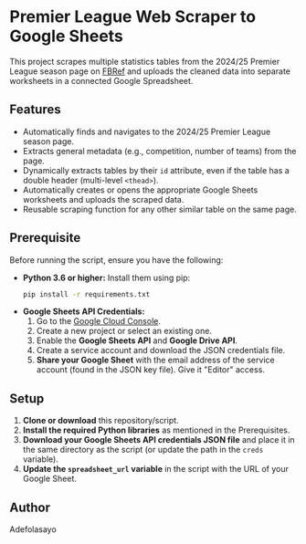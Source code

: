 # Premier League Web Scraper to Google Sheets

This project scrapes multiple statistics tables from the 2024/25 Premier League season page on [FBRef](https://fbref.com) and uploads the cleaned data into separate worksheets in a connected Google Spreadsheet.

## Features

- Automatically finds and navigates to the 2024/25 Premier League season page.
- Extracts general metadata (e.g., competition, number of teams) from the page.
- Dynamically extracts tables by their `id` attribute, even if the table has a double header (multi-level `<thead>`).
- Automatically creates or opens the appropriate Google Sheets worksheets and uploads the scraped data.
- Reusable scraping function for any other similar table on the same page.

## Prerequisite
Before running the script, ensure you have the following:

* **Python 3.6 or higher:**
 Install them using pip:
    ```bash
    pip install -r requirements.txt

    ```
* **Google Sheets API Credentials:**
    1.  Go to the [Google Cloud Console](https://console.cloud.google.com/).
    2.  Create a new project or select an existing one.
    3.  Enable the **Google Sheets API** and **Google Drive API**.
    4.  Create a service account and download the JSON credentials file.
    5.  **Share your Google Sheet** with the email address of the service account (found in the JSON key file). Give it "Editor" access.

## Setup
1.  **Clone or download** this repository/script.
2.  **Install the required Python libraries** as mentioned in the Prerequisites.
3.  **Download your Google Sheets API credentials JSON file** and place it in the same directory as the script (or update the path in the `creds` variable).
4.  **Update the `spreadsheet_url` variable** in the script with the URL of your Google Sheet.

## Author 
Adefolasayo